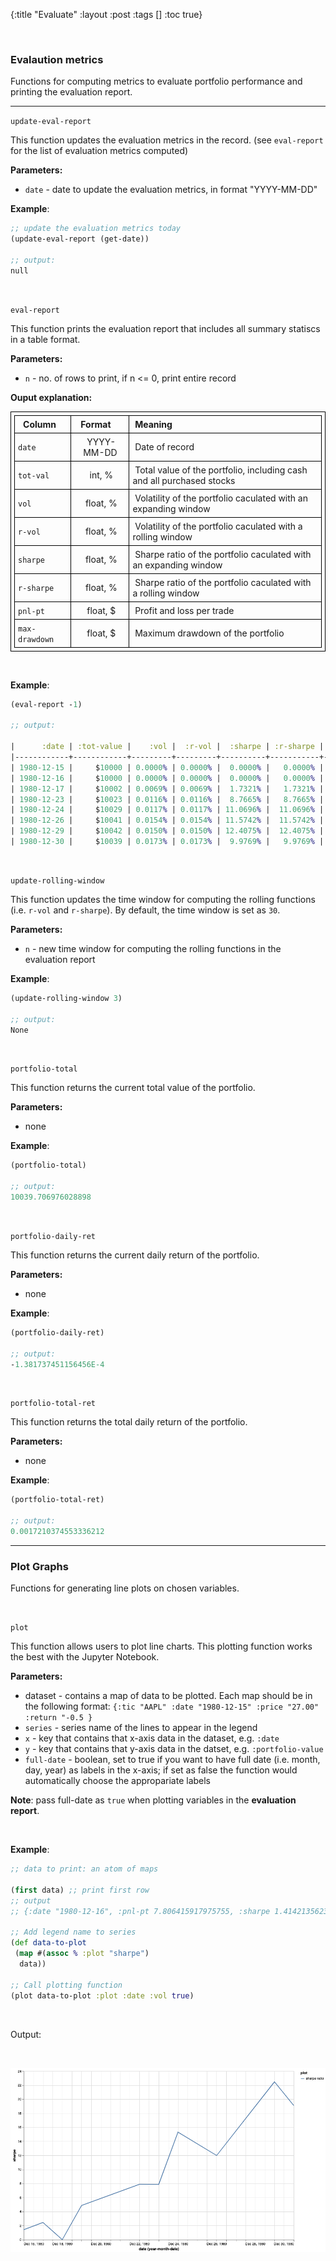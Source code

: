 {:title "Evaluate"
:layout :post
:tags []
:toc true}

<style>
/* table styles */
table, th, td {
  border: 1px solid black;
  padding: 5px;
}
</style>

<br>

### Evalaution metrics

Functions for computing metrics to evaluate portfolio performance and printing the evaluation report.

---

`update-eval-report`

This function updates the evaluation metrics in the record. (see `eval-report` for the list of evaluation metrics computed)

**Parameters:**

- `date` - date to update the evaluation metrics, in format "YYYY-MM-DD"

**Example**:

```clojure
;; update the evaluation metrics today
(update-eval-report (get-date))

;; output:
null
```

<br>

`eval-report`

This function prints the evaluation report that includes all summary statiscs in a table format.

**Parameters:**

- `n` - no. of rows to print, if n <= 0, print entire record

**Ouput explanation:**

| &nbsp;Column&emsp; | &nbsp;Format &emsp; | &nbsp;Meaning                                                                      |
| ------------------ | :-----------------: | :--------------------------------------------------------------------------------- |
| `date`             |  &nbsp;YYYY-MM-DD   | &nbsp;Date of record                                                               |
| `tot-val`          |    &nbsp;int, %     | &nbsp;Total value of the portfolio, including cash and all purchased stocks &emsp; |
| `vol`              |   &nbsp;float, %    | &nbsp;Volatility of the portfolio caculated with an expanding window &emsp;        |
| `r-vol`            |   &nbsp;float, %    | &nbsp;Volatility of the portfolio caculated with a rolling window &emsp;           |
| `sharpe`           |   &nbsp;float, %    | &nbsp;Sharpe ratio of the portfolio caculated with an expanding window &emsp;      |
| `r-sharpe`         |   &nbsp;float, %    | &nbsp;Sharpe ratio of the portfolio caculated with a rolling window &emsp;         |
| `pnl-pt`           |   &nbsp;float, $    | &nbsp;Profit and loss per trade &emsp;                                             |
| `max-drawdown`     |   &nbsp;float, $    | &nbsp;Maximum drawdown of the portfolio &emsp;                                     |




<br>

**Example**:

```clojure
(eval-report -1)

;; output:

|      :date | :tot-value |    :vol |  :r-vol |  :sharpe | :r-sharpe | :pnl-pt | :max-drawdown |
|------------+------------+---------+---------+----------+-----------+---------+---------------|
| 1980-12-15 |     $10000 | 0.0000% | 0.0000% |  0.0000% |   0.0000% |      $0 |        0.0000 |
| 1980-12-16 |     $10000 | 0.0000% | 0.0000% |  0.0000% |   0.0000% |      $0 |        0.0000 |
| 1980-12-17 |     $10002 | 0.0069% | 0.0069% |  1.7321% |   1.7321% |      $2 |      100.0000 |
| 1980-12-23 |     $10023 | 0.0116% | 0.0116% |  8.7665% |   8.7665% |     $23 |      100.0000 |
| 1980-12-24 |     $10029 | 0.0117% | 0.0117% | 11.0696% |  11.0696% |     $29 |      100.0000 |
| 1980-12-26 |     $10041 | 0.0154% | 0.0154% | 11.5742% |  11.5742% |     $41 |      100.0000 |
| 1980-12-29 |     $10042 | 0.0150% | 0.0150% | 12.4075% |  12.4075% |     $42 |      100.0000 |
| 1980-12-30 |     $10039 | 0.0173% | 0.0173% |  9.9769% |   9.9769% |     $39 |      128.4113 |
```

<br>

`update-rolling-window`

This function updates the time window for computing the rolling functions (i.e. `r-vol` and `r-sharpe`). By default, the time window is set as `30`.

**Parameters:**

- `n` - new time window for computing the rolling functions in the evaluation report

**Example**:

```clojure
(update-rolling-window 3)

;; output:
None
```

<br>

`portfolio-total`

This function returns the current total value of the portfolio.

**Parameters:**

- none

**Example**:

```clojure
(portfolio-total)

;; output:
10039.706976028898
```

<br>

`portfolio-daily-ret`

This function returns the current daily return of the portfolio.

**Parameters:**

- none

**Example**:

```clojure
(portfolio-daily-ret)

;; output:
-1.381737451156456E-4
```

<br>

`portfolio-total-ret`

This function returns the total daily return of the portfolio.

**Parameters:**

- none

**Example**:

```clojure
(portfolio-total-ret)

;; output:
0.0017210374553336212
```

---

### Plot Graphs

Functions for generating line plots on chosen variables.

<br>

`plot`

This function allows users to plot line charts. This plotting function works the best with the Jupyter Notebook.

**Parameters:**

- dataset - contains a map of data to be plotted. Each map should be in the following format: `{:tic "AAPL" :date "1980-12-15" :price "27.00" :return "-0.5 }`
- `series` - series name of the lines to appear in the legend
- `x` - key that contains that x-axis data in the dataset, e.g. `:date`
- `y` - key that contains that y-axis data in the datset, e.g. `:portfolio-value`
- `full-date` - boolean, set to true if you want to have full date (i.e. month, day, year) as labels in the x-axis; if set as false the function would automatically choose the appropariate labels

**Note**: pass full-date as `true` when plotting variables in the **evaluation report**.

<br>

**Example**:

```clojure
;; data to print: an atom of maps

(first data) ;; print first row
;; output
;; {:date "1980-12-16", :pnl-pt 7.806415917975755, :sharpe 1.4142135623730954, :tot-val 10007.806415917976, :vol 0.05517816194058409}

;; Add legend name to series
(def data-to-plot
 (map #(assoc % :plot "sharpe")
  data))

;; Call plotting function
(plot data-to-plot :plot :date :vol true)
```

<br>

Output:

<br>

![image](/img/plot-sharpe.png)
